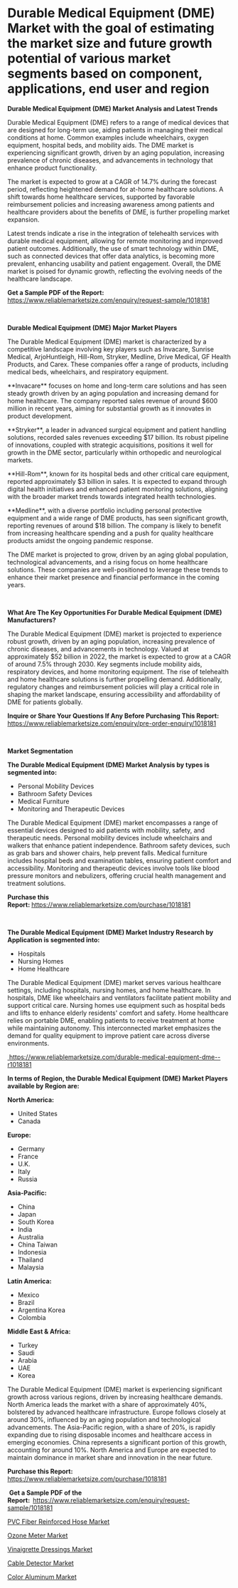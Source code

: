 <p><h1>Durable Medical Equipment (DME) Market with the goal of estimating the market size and future growth potential of various market segments based on component, applications, end user and region</h1></p><p><strong>Durable Medical Equipment (DME) Market Analysis and Latest Trends</strong></p>
<p><p>Durable Medical Equipment (DME) refers to a range of medical devices that are designed for long-term use, aiding patients in managing their medical conditions at home. Common examples include wheelchairs, oxygen equipment, hospital beds, and mobility aids. The DME market is experiencing significant growth, driven by an aging population, increasing prevalence of chronic diseases, and advancements in technology that enhance product functionality.</p><p>The market is expected to grow at a CAGR of 14.7% during the forecast period, reflecting heightened demand for at-home healthcare solutions. A shift towards home healthcare services, supported by favorable reimbursement policies and increasing awareness among patients and healthcare providers about the benefits of DME, is further propelling market expansion. </p><p>Latest trends indicate a rise in the integration of telehealth services with durable medical equipment, allowing for remote monitoring and improved patient outcomes. Additionally, the use of smart technology within DME, such as connected devices that offer data analytics, is becoming more prevalent, enhancing usability and patient engagement. Overall, the DME market is poised for dynamic growth, reflecting the evolving needs of the healthcare landscape.</p></p>
<p><strong>Get a Sample PDF of the Report:&nbsp;</strong> <a href="https://www.reliablemarketsize.com/enquiry/request-sample/1018181">https://www.reliablemarketsize.com/enquiry/request-sample/1018181</a></p>
<p>&nbsp;</p>
<p><strong>Durable Medical Equipment (DME) Major Market Players</strong></p>
<p><p>The Durable Medical Equipment (DME) market is characterized by a competitive landscape involving key players such as Invacare, Sunrise Medical, ArjoHuntleigh, Hill-Rom, Stryker, Medline, Drive Medical, GF Health Products, and Carex. These companies offer a range of products, including medical beds, wheelchairs, and respiratory equipment.</p><p>**Invacare** focuses on home and long-term care solutions and has seen steady growth driven by an aging population and increasing demand for home healthcare. The company reported sales revenue of around $600 million in recent years, aiming for substantial growth as it innovates in product development.</p><p>**Stryker**, a leader in advanced surgical equipment and patient handling solutions, recorded sales revenues exceeding $17 billion. Its robust pipeline of innovations, coupled with strategic acquisitions, positions it well for growth in the DME sector, particularly within orthopedic and neurological markets.</p><p>**Hill-Rom**, known for its hospital beds and other critical care equipment, reported approximately $3 billion in sales. It is expected to expand through digital health initiatives and enhanced patient monitoring solutions, aligning with the broader market trends towards integrated health technologies.</p><p>**Medline**, with a diverse portfolio including personal protective equipment and a wide range of DME products, has seen significant growth, reporting revenues of around $18 billion. The company is likely to benefit from increasing healthcare spending and a push for quality healthcare products amidst the ongoing pandemic response.</p><p>The DME market is projected to grow, driven by an aging global population, technological advancements, and a rising focus on home healthcare solutions. These companies are well-positioned to leverage these trends to enhance their market presence and financial performance in the coming years.</p></p>
<p>&nbsp;</p>
<p><strong>What Are The Key Opportunities For Durable Medical Equipment (DME) Manufacturers?</strong></p>
<p><p>The Durable Medical Equipment (DME) market is projected to experience robust growth, driven by an aging population, increasing prevalence of chronic diseases, and advancements in technology. Valued at approximately $52 billion in 2022, the market is expected to grow at a CAGR of around 7.5% through 2030. Key segments include mobility aids, respiratory devices, and home monitoring equipment. The rise of telehealth and home healthcare solutions is further propelling demand. Additionally, regulatory changes and reimbursement policies will play a critical role in shaping the market landscape, ensuring accessibility and affordability of DME for patients globally.</p></p>
<p><strong>Inquire or Share Your Questions If Any Before Purchasing This Report:</strong> <a href="https://www.reliablemarketsize.com/enquiry/pre-order-enquiry/1018181">https://www.reliablemarketsize.com/enquiry/pre-order-enquiry/1018181</a></p>
<p>&nbsp;</p>
<p><strong>Market Segmentation</strong></p>
<p><strong>The Durable Medical Equipment (DME) Market Analysis by types is segmented into:</strong></p>
<p><ul><li>Personal Mobility Devices</li><li>Bathroom Safety Devices</li><li>Medical Furniture</li><li>Monitoring and Therapeutic Devices</li></ul></p>
<p><p>The Durable Medical Equipment (DME) market encompasses a range of essential devices designed to aid patients with mobility, safety, and therapeutic needs. Personal mobility devices include wheelchairs and walkers that enhance patient independence. Bathroom safety devices, such as grab bars and shower chairs, help prevent falls. Medical furniture includes hospital beds and examination tables, ensuring patient comfort and accessibility. Monitoring and therapeutic devices involve tools like blood pressure monitors and nebulizers, offering crucial health management and treatment solutions.</p></p>
<p><strong>Purchase this Report:&nbsp;</strong><a href="https://www.reliablemarketsize.com/purchase/1018181">https://www.reliablemarketsize.com/purchase/1018181</a></p>
<p>&nbsp;</p>
<p><strong>The Durable Medical Equipment (DME) Market Industry Research by Application is segmented into:</strong></p>
<p><ul><li>Hospitals</li><li>Nursing Homes</li><li>Home Healthcare</li></ul></p>
<p><p>The Durable Medical Equipment (DME) market serves various healthcare settings, including hospitals, nursing homes, and home healthcare. In hospitals, DME like wheelchairs and ventilators facilitate patient mobility and support critical care. Nursing homes use equipment such as hospital beds and lifts to enhance elderly residents' comfort and safety. Home healthcare relies on portable DME, enabling patients to receive treatment at home while maintaining autonomy. This interconnected market emphasizes the demand for quality equipment to improve patient care across diverse environments.</p></p>
<p><a href="https://www.reliablemarketsize.com/durable-medical-equipment-dme--r1018181">&nbsp;https://www.reliablemarketsize.com/durable-medical-equipment-dme--r1018181</a></p>
<p><strong>In terms of Region, the Durable Medical Equipment (DME) Market Players available by Region are:</strong></p>
<p>
    <p> <strong> North America: </strong>
        <ul>
            <li>United States</li>
            <li>Canada</li>
        </ul>
        </p> 
    <p> <strong> Europe: </strong>
        <ul>
            <li>Germany</li>
            <li>France</li>
            <li>U.K.</li>
            <li>Italy</li>
            <li>Russia</li>
        </ul>
        </p> 
    <p> <strong> Asia-Pacific: </strong>
        <ul>
            <li>China</li>
            <li>Japan</li>
            <li>South Korea</li>
            <li>India</li>
            <li>Australia</li>
            <li>China Taiwan</li>
            <li>Indonesia</li>
            <li>Thailand</li>
            <li>Malaysia</li>
        </ul>
        </p> 
    <p> <strong> Latin America: </strong>
        <ul>
            <li>Mexico</li>
            <li>Brazil</li>
            <li>Argentina Korea</li>
            <li>Colombia</li>
        </ul>
        </p> 
    <p> <strong> Middle East & Africa: </strong>
        <ul>
            <li>Turkey</li>
            <li>Saudi</li>
            <li>Arabia</li>
            <li>UAE</li>
            <li>Korea</li>
        </ul>
    </p>
    </p>
<p><p>The Durable Medical Equipment (DME) market is experiencing significant growth across various regions, driven by increasing healthcare demands. North America leads the market with a share of approximately 40%, bolstered by advanced healthcare infrastructure. Europe follows closely at around 30%, influenced by an aging population and technological advancements. The Asia-Pacific region, with a share of 20%, is rapidly expanding due to rising disposable incomes and healthcare access in emerging economies. China represents a significant portion of this growth, accounting for around 10%. North America and Europe are expected to maintain dominance in market share and innovation in the near future.</p></p>
<p><strong>Purchase this Report: </strong><a href="https://www.reliablemarketsize.com/purchase/1018181">https://www.reliablemarketsize.com/purchase/1018181</a></p>
<p>&nbsp;<strong>Get a Sample PDF of the Report:&nbsp;&nbsp;</strong><a href="https://www.reliablemarketsize.com/enquiry/request-sample/1018181">https://www.reliablemarketsize.com/enquiry/request-sample/1018181</a></p>
<p><strong></strong></p>
<p><p><a href="https://issuu.com/reportprime-2/docs/pvc-fiber-reinforced-hose-market-si_66769c951a2f8d">PVC Fiber Reinforced Hose Market</a></p><p><a href="https://www.linkedin.com/pulse/ozone-meter-market-revolution-2024-2031-trends-shaping-2pfaf?trackingId=EqiM9DCZRumimYfEBjpUfQ%3D%3D">Ozone Meter Market</a></p><p><a href="https://medium.com/@alishaseffanie64/the-vinaigrette-dressings-market-is-anticipated-to-experience-significant-growth-with-a-1935d50eeeff">Vinaigrette Dressings Market</a></p><p><a href="https://www.linkedin.com/pulse/role-cable-detector-market-applications-power-industryconstruction-rt11f?trackingId=kXB%2Bn6yRQQujB70aQ3U7Hg%3D%3D">Cable Detector Market</a></p><p><a href="https://issuu.com/reportprime-2/docs/color-aluminum-market-size-2030.ppt_6b0b83d4f2b6ab">Color Aluminum Market</a></p></p>